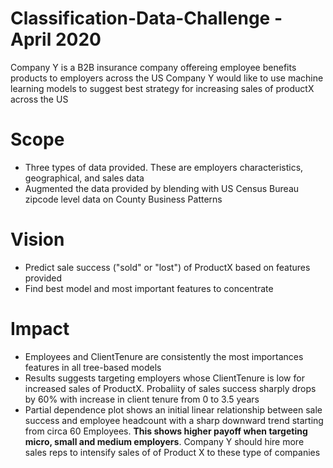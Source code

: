 # Classification-Data-Challenge -  April 2020
Company Y is a B2B insurance company offereing employee benefits products to employers across the US
Company Y would like to use machine learning models to suggest best strategy for increasing sales of productX across the US
# Scope
* Three types of data provided. These are employers characteristics, geographical, and sales data
* Augmented the data provided by blending with US Census Bureau zipcode level data on County Business Patterns
# Vision
* Predict sale success ("sold" or "lost") of ProductX based on features provided
* Find best model and most important features to concentrate
# Impact
* Employees and ClientTenure are consistently the most importances features in all tree-based models
* Results suggests targeting employers whose ClientTenure is low for increased sales of ProductX. Probaliity of sales success sharply drops by 60% with increase in client tenure from 0 to 3.5 years
* Partial dependence plot shows an initial linear relationship between sale success and employee headcount with a sharp downward trend starting from circa 60 Employees. **This shows higher payoff when targeting micro, small and medium employers**. Company Y should hire more sales reps to intensify sales of of Product X to these type of companies
